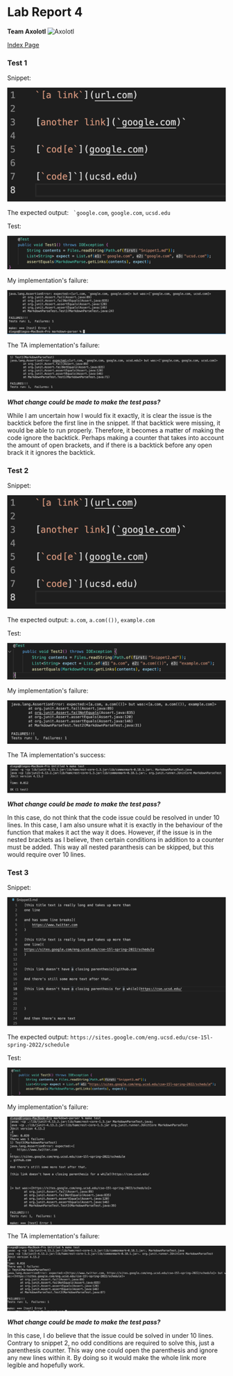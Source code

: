 # Lab Report 4
**Team Axolotl**
 ![Axolotl](https://user-images.githubusercontent.com/96553474/162535420-9fa77fb1-e2cc-42fb-a98d-479bef6edcd3.jpg)

 [Index Page](index.html)

### **Test 1**

Snippet:

![Image](Snippet1Code.png)

The expected output: ``` `google.com```, ```google.com```, ```ucsd.edu```

Test:

![Image](Test1.png)

My implementation's failure:

![Image](Test1OwnResult.png)

The TA implementation's failure:

![Image](Test1Result.png)

***What change could be made to make the test pass?***

While I am uncertain how I would fix it exactly, it is clear the issue is the backtick before the first line in the snippet. If that backtick were missing, it would be able to run properly. Therefore, it becomes a matter of making the code ignore the backtick. Perhaps making a counter that takes into account the amount of open brackets, and if there is a backtick before any open brack it it ignores the backtick.

### **Test 2**

Snippet:

![Image](Snippet1Code.png)

The expected output: ```a.com```, ```a.com(())```, ```example.com```

Test:

![Image](Test2.png)

My implementation's failure:

![Image](Test2OwnResult.png)

The TA implementation's success:

![Image](Test2Result.png)

***What change could be made to make the test pass?***

In this case, do not think that the code issue could be resolved in under 10 lines. In this case, I am also unsure what it is exactly in the behaviour of the function that makes it act the way it does. However, if the issue is in the nested brackets as I believe, then certain conditions in addition to a counter must be added. This way all nested paranthesis can be skipped, but this would require over 10 lines.

### **Test 3**

Snippet:

![Image](Snippet3Code.png)

The expected output: ```https://sites.google.com/eng.ucsd.edu/cse-15l-spring-2022/schedule```

Test:

![Image](Test3.png)

My implementation's failure:

![Image](Test3OwnResult.png)

The TA implementation's failure:

![Image](Test3Result.png)

***What change could be made to make the test pass?***

In this case, I do believe that the issue could be solved in under 10 lines. Contrary to snippet 2, no odd conditions are required to solve this, just a parenthesis counter. This way one could open the parenthesis and ignore any new lines within it. By doing so it would make the whole link more legible and hopefully work.